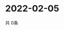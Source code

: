 # 2022-02-05
  共 0条

  <!-- BEGIN -->
  <!-- 最后更新时间Sat Feb 05 2022 05:03:08 GMT+0000 (Coordinated Universal Time) -->
  
  <!-- END -->
  
  